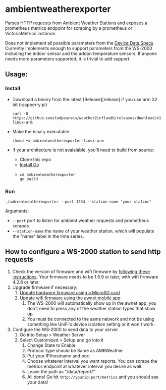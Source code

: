 # ambientweatherexporter

Parses HTTP requests from Ambient Weather Stations and exposes a prometheus metrics endpoint
for scraping by a prometheus or VictoriaMetrics instance.

Does not implement all possible parameters from the 
[Device Data Specs](https://github.com/ambient-weather/api-docs/wiki/Device-Data-Specs).
Currently implements enough to support parameters from the WS-2000 including the indoor
sensor and the addon temperature sensors. If anyone needs more parameters supported, it is
trivial to add support.

## Usage:

### Install
- Download a binary from the latest [Release][release] if you use arm 32 bit (raspberry pi)

      curl -O https://github.com/tedpearson/weather2influxdb/releases/download/v1.1.0/ambientweatherexporter-linux-arm

- Make the binary executable

      chmod +x ambientweatherexporter-linux-arm

- If your architecture is not avaialable, you'll need to build from source:
  - Clone this repo
  - [Install Go][install-go]
  - 
        cd ambientweatherexporter
        go build

### Run

    ./ambientweatherexporter --port 1234 --station-name "your station"

Arguments:
- `--port` port to listen for ambient weather requests and prometheus scrapes
- `--station-name` the name of your weather station,
  which will populate the "name" label in the time series.

## How to configure a WS-2000 station to send http requests

1. Check the version of firmware and wifi firmware by [following these instructions](check).
   Your firmware needs to be 1.6.9 or later, with wifi firmware 4.2.8 or later.
2. Upgrade firmware if necessary:
   1. [Update hardware firmware using a MicroSD card](upgrade-hw)
   2. [Update wifi firmware using the awnet mobile app](upgrade-wifi)
      1. The WS-2000 will automatically show up in the awnet app, you don't need to press
         any of the weather station types that show up.
      2. You must be connected to the same network and not be using something
         like UniFi's device isolation setting or it won't work.
3. Configure the WS-2000 to send data to your server
   1. Go into Setup > Weather Server
   2. Select Customized > Setup and go into it
      1. Change State to Enable
      2. Protocol type should be Same as AMBWeather
      3. Put your IP/hostname and port
      4. Choose whatever interval you want reports. 
         You can scrape the metrics endpoint at whatever interval you desire as well.
      5. Leave the path as "/data/report/"
      6. All done! Go hit `http://yourip:port/metrics` and you should see your data!

[install-go]: https://golang.org/dl/
[check]: https://help.ambientweather.net/help/ambient-weather-ws-2000-firmware-download-center/
[upgrade-hw]: https://help.ambientweather.net/help/how-do-i-update-firmware-ws-2000/
[upgrade-wifi]: https://help.ambientweather.net/help/how-do-i-update-the-wifi-firmware/